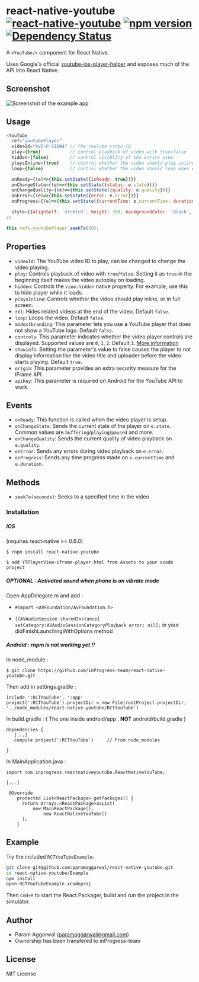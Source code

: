 # react-native-youtube [![react-native-youtube](http://img.shields.io/npm/dm/react-native-youtube.svg)](https://www.npmjs.org/package/react-native-youtube) [![npm version](https://badge.fury.io/js/react-native-youtube.svg)](http://badge.fury.io/js/react-native-youtube) [![Dependency Status](https://david-dm.org/inProgress-team/react-native-youtube.svg)](https://david-dm.org/inProgress-team/react-native-youtube)
A `<YouTube/>` component for React Native.

Uses Google's official [youtube-ios-player-helper](https://github.com/youtube/youtube-ios-player-helper) and exposes much of the API into React Native.

## Screenshot

![Screenshot of the example app](https://github.com/paramaggarwal/react-native-youtube/raw/master/Screenshot.png)

## Usage

```javascript
<YouTube
  ref="youtubePlayer"
  videoId="KVZ-P-ZI6W4" // The YouTube video ID
  play={true}           // control playback of video with true/false
  hidden={false}        // control visiblity of the entire view
  playsInline={true}    // control whether the video should play inline
  loop={false}          // control whether the video should loop when ended

  onReady={(e)=>{this.setState({isReady: true})}}
  onChangeState={(e)=>{this.setState({status: e.state})}}
  onChangeQuality={(e)=>{this.setState({quality: e.quality})}}
  onError={(e)=>{this.setState({error: e.error})}}
  onProgress={(e)=>{this.setState({currentTime: e.currentTime, duration: e.duration})}}

  style={{alignSelf: 'stretch', height: 300, backgroundColor: 'black', marginVertical: 10}}
/>
```
```javascript
this.refs.youtubePlayer.seekTo(20);
```

## Properties

* `videoId`: The YouTube video ID to play, can be changed to change the video playing.
* `play`: Controls playback of video with `true`/`false`. Setting it as `true` in the beginning itself makes the video autoplay on loading.
* `hidden`: Controls the `view.hidden` native property. For example, use this to hide player while it loads.
* `playsInline`: Controls whether the video should play inline, or in full screen.
* `rel`: Hides related videos at the end of the video. Default `false`.
* `loop`: Loops the video. Default `false`.
* `modestbranding`: This parameter lets you use a YouTube player that does not show a YouTube logo. Default `false`.
* `controls`: This parameter indicates whether the video player controls are displayed. Supported values are `0`, `1`, `2`. Default `1`. [More information](https://developers.google.com/youtube/player_parameters?hl=en#controls)
* `showinfo`: Setting the parameter's value to false causes the player to not display information like the video title and uploader before the video starts playing. Default `true`.
* `origin`: This parameter provides an extra security measure for the IFrame API.
* `apiKey`: This parameter is required on Android for the YouTube API to work.

## Events

* `onReady`: This function is called when the video player is setup.
* `onChangeState`: Sends the current state of the player on `e.state`. Common values are `buffering`/`playing`/`paused` and more.
* `onChangeQuality`: Sends the current quality of video playback on `e.quality`.
* `onError`: Sends any errors during video playback on `e.error`.
* `onProgress`: Sends any time progress made on `e.currentTime` and `e.duration`.

## Methods

* `seekTo(seconds)`: Seeks to a specified time in the video

### Installation

##### IOS
(requires react-native >= 0.6.0)

`$ rnpm install react-native-youtube`

`$ add YTPlayerView-iframe-player.html from Assets to your xcode project`

##### OPTIONAL : Activated sound when phone is on vibrate mode

Open AppDelegate.m and add :

* `#import <AVFoundation/AVFoundation.h>`

* `[[AVAudioSession sharedInstance] setCategory:AVAudioSessionCategoryPlayback error: nil];` in your didFinishLaunchingWithOptions method

##### Android : rnpm is not working yet !!

In node_module :

`$ git clone https://github.com/inProgress-team/react-native-youtube.git`

Then add in settings.gradle :
 ```
include ':RCTYouTube', ':app'
project(':RCTYouTube').projectDir = new File(rootProject.projectDir, '../node_modules/react-native-youtube/RCTYouTube')
 ```
In build.gradle : ( The one inside android/app . **NOT** android/build.gradle )

 ```
 dependencies {
    [...]
    compile project(':RCTYouTube')     // From node_modules
   
} 
```

In MainApplication.java :

```
import com.inprogress.reactnativeyoutube.ReactNativeYouTube;

[...]

 @Override
    protected List<ReactPackage> getPackages() {
      return Arrays.<ReactPackage>asList(
          new MainReactPackage(),
              new ReactNativeYouTube()
      );
    }
 ```

## Example
Try the included `RCTYouTubeExample`:

```sh
git clone git@github.com:paramaggarwal/react-native-youtube.git
cd react-native-youtube/Example
npm install
open RCTYouTubeExample.xcodeproj
```
Then `Cmd+R` to start the React Packager, build and run the project in the simulator.

## Author
* Param Aggarwal (paramaggarwal@gmail.com)
* Ownership has been transfered to inProgress-team

## License
MIT License
